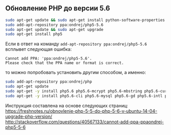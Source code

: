Обновление PHP до версии 5.6
----------------------------

```bash
sudo apt-get update && sudo apt-get install python-software-properties
sudo add-apt-repository ppa:ondrej/php5-5.6
sudo apt-get update && sudo apt-get upgrade
sudo apt-get install php5
```

Если в ответ на команду `add-apt-repository ppa:ondrej/php5-5.6` всплывет следующая ошибка:

```
Cannot add PPA: 'ppa:ondrej/php5-5.6'.
Please check that the PPA name or format is correct.
```

то можно попробовать установить другим способом, а именно:

```bash
sudo add-apt-repository ppa:ondrej/php
sudo apt-get update
sudo apt-get -y install php5.6 php5.6-mcrypt php5.6-mbstring php5.6-curl libapache2-mod-php5.6 
sudo apt-get -y install php5.6-cli php5.6-mysql php5.6-gd php5.6-intl php5.6-xsl php5.6-zip
```

Инструкция составлена на основе следующих страниц:  
https://freshnotes.ru/obnovlenie-php-5-5-do-php-5-6-v-ubuntu-14-04-upgrade-php-version/  
http://stackoverflow.com/questions/40567133/cannot-add-ppa-ppaondrej-php5-5-6



